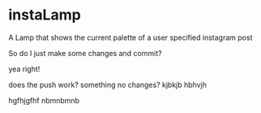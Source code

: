 # instaLamp
A Lamp that shows the current palette of a user specified instagram post

So do I just make some changes and commit?

yea right!

does the push work?
something
no changes?
kjbkjb
hbhvjh

hgfhjgfhf
nbmnbmnb
